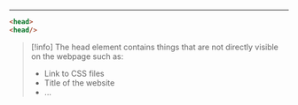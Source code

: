 ****
```html
<head>
<head/>
```

>[!info]
>The head element contains things that are not directly visible on the webpage such as:
>- Link to CSS files
>- Title of the website
>- ...

